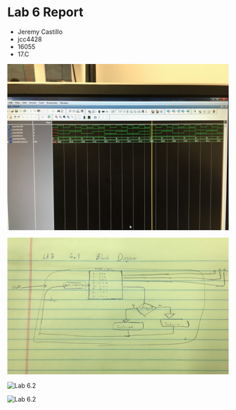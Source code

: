 # Lab 6 Report

* Jeremy Castillo
* jcc4428
* 16055
* 17.C

![Lab 6.1](screenshots/lab6_1.JPG)

![Lab 6.1](screenshots/lab6_1_BD.JPG)

![Lab 6.2](screenshots/lab6_2t1.JPG)

![Lab 6.2](screenshots/lab6_2t2.JPG)
